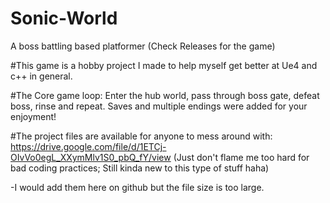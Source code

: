 # Sonic-World
A boss battling based platformer (Check Releases for the game)

#This game is a hobby project I made to help myself get better at Ue4 and c++ in general.

#The Core game loop: Enter the hub world, pass through boss gate, defeat boss, rinse and repeat.
Saves and multiple endings were added for your enjoyment!

#The project files are available for anyone to mess around with: https://drive.google.com/file/d/1ETCj-OIvVo0egL_XXymMlv1S0_pbQ_fY/view
(Just don't flame me too hard for bad coding practices; Still kinda new to this type of stuff haha)

-I would add them here on github but the file size is too large.

